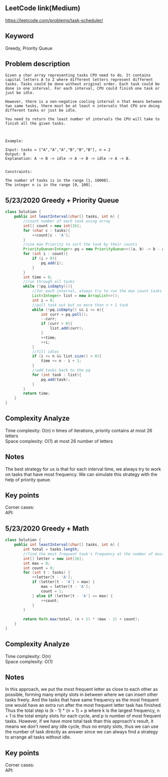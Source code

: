 ## LeetCode link(Medium)
https://leetcode.com/problems/task-scheduler/

## Keyword
Greedy, Priority Queue

## Problem description
```
Given a char array representing tasks CPU need to do. It contains capital letters A to Z where different letters represent different tasks. Tasks could be done without original order. Each task could be done in one interval. For each interval, CPU could finish one task or just be idle.

However, there is a non-negative cooling interval n that means between two same tasks, there must be at least n intervals that CPU are doing different tasks or just be idle.

You need to return the least number of intervals the CPU will take to finish all the given tasks.

 

Example:

Input: tasks = ["A","A","A","B","B","B"], n = 2
Output: 8
Explanation: A -> B -> idle -> A -> B -> idle -> A -> B.
 

Constraints:

The number of tasks is in the range [1, 10000].
The integer n is in the range [0, 100].
```
## 5/23/2020 Greedy + Priority Queue

```java
class Solution {
    public int leastInterval(char[] tasks, int n) {
        //count number of each task using array
        int[] count = new int[26];
        for (char c : tasks){
            ++count[c - 'A'];
        }
        //use max Priority to sort the task by their counts
        PriorityQueue<Integer> pq = new PriorityQueue<>((a, b) -> b - a);
        for (int i : count){
            if (i > 0){
                pq.add(i);
            }
        }
        int time = 0;
        //run through all tasks
        while (!pq.isEmpty()){
            //for each interval, always try to run the max count tasks first
            List<Integer> list = new ArrayList<>();
            int i = 0;
            //pull task out but no more than n + 1 task
            while (!pq.isEmpty() && i <= n){
                int curr = pq.poll();
                --curr;
                if (curr > 0){
                    list.add(curr);
                }
                ++time;
                ++i;
            }
            //fill idles
            if (i <= n && list.size() > 0){
                time += n - i + 1;
            }
            //add tasks back to the pq
            for (int task : list){
                pq.add(task);
            }
        }
        return time;
    }
}
```

## Complexity Analyze
Time complexity: O(n) n times of iterations, priority contains at most 26 letters\
Space complexity: O(1) at most 26 number of letters

## Notes
The best strategy for us is that for each interval time, we always try to work on tasks that have most frequency. We can simulate this strategy with the help of priority queue.

## Key points
Corner cases: \
API: 

## 5/23/2020 Greedy + Math

```Java
class Solution {
    public int leastInterval(char[] tasks, int n) {
        int total = tasks.length;
        //find the most frequent task's frequency at the number of most frequent tasks
        int[] letter = new int[26];
        int max = 0;
        int count = 0;
        for (int t : tasks) {
            ++letter[t - 'A'];
            if (letter[t - 'A'] > max) {
                max = letter[t - 'A'];
                count = 1;
            } else if (letter[t - 'A'] == max) {
                ++count;
            }
        }
        
        return Math.max(total, (n + 1) * (max - 1) + count);
    }
}
```

## Complexity Analyze
Time complexity: O(n)\
Space complexity: O(1)

## Notes
In this approach, we put the most frequent letter as close to each other as possible, forming many empty slots in between where we can insert other tasks freely. And the tasks that have same frequency as the most frequent one would have an extra run after the most frequent letter task has finished. Thus the total step is (k - 1) * (n + 1) + p where k is the largest frequency, n + 1 is the total empty slots for each cycle, and p is number of most frequent tasks. However, if we have more total task than this approach's result, it means we don't need any idle cycle, thus no empty slots, thus we can use the number of task directly as answer since we can always find a strategy to arrange all tasks without idle.

## Key points
Corner cases: \
API: 